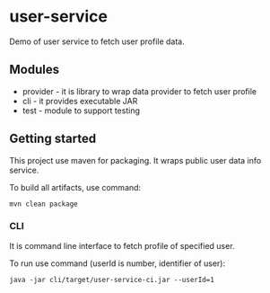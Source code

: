 # user-service

Demo of user service to fetch user profile data.

## Modules

* provider - it is library to wrap data provider to fetch user profile
* cli - it provides executable JAR 
* test - module to support testing

## Getting started

This project use maven for packaging. It wraps public user data info service. 

To build all artifacts, use command:
```
mvn clean package
```

### CLI

It is command line interface to fetch profile of specified user.

To run use command (userId is number, identifier of user):

```
java -jar cli/target/user-service-ci.jar --userId=1
```

